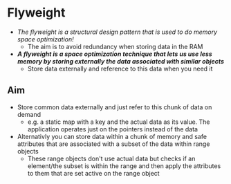 # Flyweight
+ *The flyweight is a structural design pattern that is used to do memory space optimization!*
	- The aim is to avoid redundancy when storing data in the RAM
+ ***A flyweight is a space optimization technique that lets us use less memory by storing externally the data associated with similar objects***
	- Store data externally and reference to this data when you need it

## Aim
+ Store common data externally and just refer to this chunk of data on demand
	- e.g. a static map with a key and the actual data as its value. The application operates just on the pointers instead of the data
+ Alternativly you can store data within a chunk of memory and safe attributes that are associated with a subset of the data within range objects
	- These range objects don't use actual data but checks if an element/the subset is within the range and then apply the attributes to them that are set active on the range object